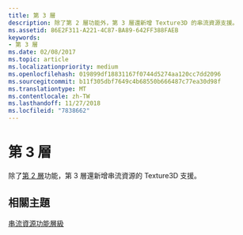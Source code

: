 ```yaml
---
title: 第 3 層
description: 除了第 2 層功能外，第 3 層還新增 Texture3D 的串流資源支援。
ms.assetid: 86E2F311-A221-4C87-BA89-642FF388FAEB
keywords:
- 第 3 層
ms.date: 02/08/2017
ms.topic: article
ms.localizationpriority: medium
ms.openlocfilehash: 019899df18831167f0744d5274aa120cc7dd2096
ms.sourcegitcommit: b11f305dbf7649c4b68550b666487c77ea30d98f
ms.translationtype: MT
ms.contentlocale: zh-TW
ms.lasthandoff: 11/27/2018
ms.locfileid: "7838662"
---
```

# <a name="tier-3"></a>第 3 層


除了[第 2 層](tier-2.md)功能，第 3 層還新增串流資源的 Texture3D 支援。

## <a name="span-idrelated-topicsspanrelated-topics"></a><span id="related-topics"></span>相關主題


[串流資源功能層級](streaming-resources-features-tiers.md)

 

 




